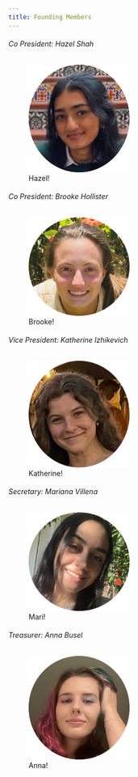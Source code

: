 ```yaml
---
title: Founding Members
---
```


###### Co President: Hazel Shah
<figure>
  <img src="/assets/circleFoundingMembers/hazel.png" alt="drawing" width="200"/>
  <figcaption>Hazel!</figcaption>
</figure>

###### Co President: Brooke Hollister
<figure>
  <img src="/assets/circleFoundingMembers/brooke.png" alt="drawing" width="200"/>
  <figcaption>Brooke!</figcaption>
</figure>

###### Vice President: Katherine Izhikevich
<figure>
  <img src="/assets/circleFoundingMembers/katherine.png" alt="drawing" width="200"/>
  <figcaption>Katherine!</figcaption>
</figure>

###### Secretary: Mariana Villena
<figure>
  <img src="/assets/circleFoundingMembers/mari.png" alt="drawing" width="200"/>
  <figcaption>Mari!</figcaption>
</figure>

###### Treasurer: Anna Busel
<figure>
  <img src="/assets/circleFoundingMembers/anna.png" alt="drawing" width="200"/>
  <figcaption>Anna!</figcaption>
</figure>

